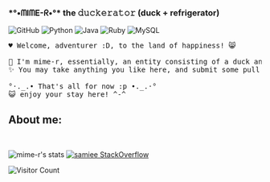 ### \*°•ᗰIᗰE-ᖇ•°\* the 𝚍𝚞𝚌𝚔𝚎𝚛𝚊𝚝𝚘𝚛 (duck + refrigerator)
![GitHub](https://img.shields.io/badge/-GitHub-181717?style=flat-square&logo=github)
![Python](https://img.shields.io/badge/-Python-181717?style=flat-square&logo=Python)
![Java](https://img.shields.io/badge/-Java-181717?style=flat-square&logo=java)
![Ruby](https://img.shields.io/badge/-Ruby-181717?style=flat-square&logo=ruby)
![MySQL](https://img.shields.io/badge/-MySQL-181717?style=flat-square&logo=mysql)
<pre>
♥ Welcome, adventurer :D, to the land of happiness! 😸

🦆 I'm mime-r, essentially, an entity consisting of a duck and a refrigerator.
✨ You may take anything you like here, and submit some pull requests if you will!

°·._.• That's all for now :p •._.·°
😺 enjoy your stay here! ^-^
</pre>
## About me:
<br />

![mime-r's stats](https://github-readme-stats.vercel.app/api?username=mime-r&show_icons=true&theme=buefy&bg_color=45,d7e7a9,d3c0f9,f99a9c&title_color=3b1e6b&custom_title=🦆%20𝘮𝘪𝘮𝘦-𝘳'𝘴%20stats%20✨)
[![samiee StackOverflow](https://github-readme-stackoverflow.vercel.app/?userID=8851394)](https://stackoverflow.com/users/8851394/sam-iee)

![Visitor Count](https://profile-counter.glitch.me/mime-r/count.svg)
<!--
**mime-r/mime-r** is a ✨ _special_ ✨ repository because its `README.md` (this file) appears on your GitHub profile.

Here are some ideas to get you started:

- 🔭 I’m currently working on ...
- 🌱 I’m currently learning ...
- 👯 I’m looking to collaborate on ...
- 🤔 I’m looking for help with ...
- 💬 Ask me about ...
- 📫 How to reach me: ...
- 😄 Pronouns: ...
- ⚡ Fun fact: ...
-->

